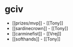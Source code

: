 # gciv

* [[prizes/mvp]] - [[Tony]]
* [[sardinecrown]] - [[Tony]]
* [[carminefist]] - [[Vrej]]
* [[softhands]] - [[Tony]]
